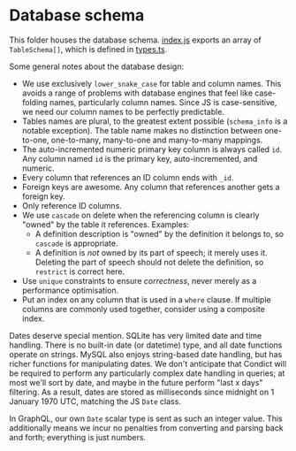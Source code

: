 # Database schema

This folder houses the database schema. [index.js](./index.js) exports an array of `TableSchema[]`, which is defined in [types.ts](./types.ts).

Some general notes about the database design:

* We use exclusively `lower_snake_case` for table and column names. This avoids a range of problems with database engines that feel like case-folding names, particularly column names. Since JS is case-sensitive, we need our column names to be perfectly predictable.
* Tables names are plural, to the greatest extent possible (`schema_info` is a notable exception). The table name makes no distinction between one-to-one, one-to-many, many-to-one and many-to-many mappings.
* The auto-incremented numeric primary key column is always called `id`. Any column named `id` is the primary key, auto-incremented, and numeric.
* Every column that references an ID column ends with `_id`.
* Foreign keys are awesome. Any column that references another gets a foreign key.
* Only reference ID columns.
* We use `cascade` on delete when the referencing column is clearly "owned" by the table it references. Examples:
  - A definition description is "owned" by the definition it belongs to, so `cascade` is appropriate.
  - A definition is _not_ owned by its part of speech; it merely uses it. Deleting the part of speech should not delete the definition, so `restrict` is correct here.
* Use `unique` constraints to ensure _correctness_, never merely as a performance optimisation.
* Put an index on any column that is used in a `where` clause. If multiple columns are commonly used together, consider using a composite index.

Dates deserve special mention. SQLite has very limited date and time handling. There is no built-in date (or datetime) type, and all date functions operate on strings. MySQL also enjoys string-based date handling, but has richer functions for manipulating dates. We don't anticipate that Condict will be required to perform any particularly complex date handling in queries; at most we'll sort by date, and maybe in the future perform "last x days" filtering. As a result, dates are stored as milliseconds since midnight on 1 January 1970 UTC, matching the JS `Date` class.

In GraphQL, our own `Date` scalar type is sent as such an integer value. This additionally means we incur no penalties from converting and parsing back and forth; everything is just numbers.
